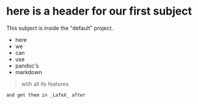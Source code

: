 
# here is a header for our first subject

This subject is inside the "default" project.

- here
- we
- can
- use
- pandoc's
- markdown

> with all its features

`and get them in _LaTeX_ after`

